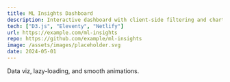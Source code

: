 ```yaml
---
title: ML Insights Dashboard
description: Interactive dashboard with client-side filtering and charts.
tech: ["D3.js", "Eleventy", "Netlify"]
url: https://example.com/ml-insights
repo: https://github.com/example/ml-insights
image: /assets/images/placeholder.svg
date: 2024-05-01
---
```


Data viz, lazy-loading, and smooth animations.

